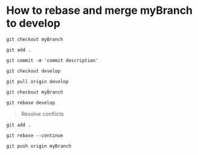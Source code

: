 # How to rebase and merge myBranch to develop

`git checkout myBranch`

`git add .`

`git commit -m 'commit description'`

`git checkout develop`

`git pull origin develop`

`git checkout myBranch`

`git rebase develop`

> Resolve conflicts

`git add .`

`git rebase --continue`

`git push origin myBranch`